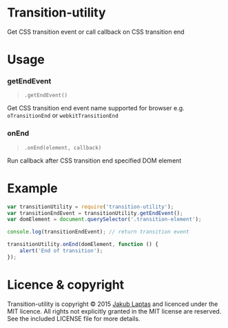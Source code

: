 # Transition-utility

Get CSS transition event or call callback on CSS transition end

# Usage

### getEndEvent

> `.getEndEvent()`

Get CSS transition end event name supported for browser e.g. `oTransitionEnd` or `webkitTransitionEnd`

### onEnd

> `.onEnd(element, callback)`

Run callback after CSS transition end specified DOM element

# Example

```javascript
var transitionUtility = require('transition-utility');
var transitionEndEvent = transitionUtility.getEndEvent();
var domElement = document.querySelector('.transition-element');

console.log(transitionEndEvent); // return transition event

transitionUtility.onEnd(domElement, function () {
	alert('End of transition');
});

```

# Licence & copyright
Transition-utility is copyright © 2015 [Jakub Laptas](http://kubens.pl) and licenced under the MIT licence. All rights not explicitly granted in the MIT license are reserved. See the included LICENSE file for more details.